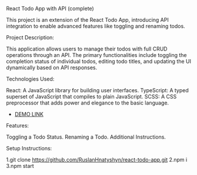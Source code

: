 React Todo App with API (complete)

This project is an extension of the React Todo App, introducing API integration to enable advanced features like toggling and renaming todos.

Project Description:

This application allows users to manage their todos with full CRUD operations through an API. The primary functionalities include toggling the completion status of individual todos, editing todo titles, and updating the UI dynamically based on API responses.

Technologies Used:

React: A JavaScript library for building user interfaces.
TypeScript: A typed superset of JavaScript that compiles to plain JavaScript.
SCSS: A CSS preprocessor that adds power and elegance to the basic language.

- [DEMO LINK](https://RuslanHnatyshyn.github.io/react_todo-app-with-api/)
  
Features:

Toggling a Todo Status.
Renaming a Todo.
Additional Instructions.

Setup Instructions:

1.git clone https://github.com/RuslanHnatyshyn/react-todo-app.git
2.npm i 
3.npm start
